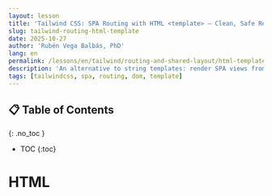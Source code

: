 ```yaml
---
layout: lesson
title: 'Tailwind CSS: SPA Routing with HTML <template> — Clean, Safe Rendering'
slug: tailwind-routing-html-template
date: 2025-10-27
author: 'Rubén Vega Balbás, PhD'
lang: en
permalink: /lessons/en/tailwind/routing-and-shared-layout/html-template/
description: 'An alternative to string templates: render SPA views from native HTML <template> elements, using #app as the container.'
tags: [tailwindcss, spa, routing, dom, template]
---
```


<!-- prettier-ignore-start -->

## 📋 Table of Contents
{: .no_toc }
- TOC
{:toc}

<!-- prettier-ignore-end -->

# HTML <template>-based Views (Alternative to String Templates)

> **Backup Your Original Approach!**

Before switching your SPA code over to use `<template>`, it's a good idea to back up the previous string-template version in Git. Here’s a safe workflow using branches:

```bash
# Make sure you're on main and up to date
git checkout main
git pull

# Create a backup branch from main (name it clearly, e.g. backup-string-templates)
git branch backup-string-templates

# (Optional: Or use a timestamp or descriptive note)
# git branch backup-2025-10-28

# Switch to that new backup branch
git checkout backup-string-templates

# Commit any uncommitted changes (optional but recommended for completeness)
git add .
git commit -m "Snapshot: backup of main before refactor"

# Push the backup branch to remote for safekeeping
git push -u origin backup-string-templates

# Return to main to continue with the refactor
git checkout main
```

This way, your original string-template SPA is preserved. If you ever need to retrieve code, you can check out `backup-string-templates` from your remote repository.

---



This lesson mirrors the previous routing lesson but renders each view by cloning content from native HTML `<template>` elements. We still use a single `#app` container, keep Tailwind for styles, and preserve the same navigation and accessibility patterns.

Why `<template>`?

- Structure lives in HTML (readable, skimmable)
- Clone safely and efficiently (no `innerHTML` hazards)
- Works great with `DocumentFragment` to batch DOM updates
- Aligns with the JS DOM lesson: {{ '/lessons/en/js-dom-manipulation/' | relative_url }}

---

## 1) index.html — Shared Layout, Templates, and App Container

```html
<!-- demo/index.html -->
<!DOCTYPE html>
<html lang="en">
	<head>
		<meta charset="UTF-8" />
		<meta name="viewport" content="width=device-width, initial-scale=1.0" />
		<title>Portfolio SPA — HTML Template</title>
		<link rel="stylesheet" href="./src/style.css" />
		<script type="module" src="./src/main.js"></script>
		<script src="https://cdn.tailwindcss.com"></script>
	</head>
	<body class="bg-gray-50 text-gray-900">
		<a
			href="#app"
			class="sr-only focus:not-sr-only focus:absolute focus:top-4 focus:left-4 bg-blue-600 text-white px-4 py-2 rounded">
			Skip to main content
		</a>

		<!-- Shared navigation (semantic list) -->
		<nav
			class="fixed top-0 left-0 w-full bg-gray-900 text-white z-50 shadow-lg"
			role="navigation"
			aria-label="Main navigation">
			<div class="mx-auto px-4">
				<div class="flex justify-between items-center py-4">
					<a href="#/" class="text-4xl font-bold hover:text-gray-300 transition-colors" aria-label="Home">Portfolio</a>
					<ul class="flex gap-6">
						<li><a href="#/" class="hover:text-gray-300 transition-colors" aria-current="page">Home</a></li>
						<li><a href="#/about" class="hover:text-gray-300 transition-colors">About</a></li>
						<li><a href="#/projects" class="hover:text-gray-300 transition-colors">Projects</a></li>
						<li><a href="#/contact" class="hover:text-gray-300 transition-colors">Contact</a></li>
					</ul>
				</div>
			</div>
		</nav>

		<!-- Main content area -->
		<main id="app" class="min-h-screen pt-20 pb-24 flex items-center justify-center" role="main">
			<!-- View templates are external in /views/*.html and lazy-loaded by the router. -->
		</main>

		<!-- Shared footer -->
		<footer class="fixed bottom-0 left-0 w-full z-50 bg-gray-800 text-white py-8" role="contentinfo">
			<div class="container mx-auto px-4 text-center">
				<p class="text-lg">&copy; 2025 Portfolio SPA. Built with Tailwind & Vanilla JS.</p>
			</div>
		</footer>
	</body>
</html>
```

---

## 2) Split Files — main.js, router.js, and views/index.js

### main.js, router.js, and views/index.js: How Your HTML Template-Based SPA Works

Let's break down how the demo's single-page app (SPA) file structure and routing logic works, and which code goes where:

---

#### 1. **main.js** — Application Entry Point

- **Purpose:** Bootstraps your SPA. Instantiates the router and configures any global event listeners.

**demo/src/main.js**

```javascript
// demo/src/main.js
import { SimpleRouter } from './router.js';
import { views } from './views/index.js';

new SimpleRouter(views);

// Optional smooth scroll for in-page anchors that are not router links
document.addEventListener('click', (e) => {
	const link = e.target.closest('a[href^="#"]');
	if (!link) return;
	const href = link.getAttribute('href');
	if (href.startsWith('#/')) return; // router link
	const target = document.querySelector(href);
	if (target) {
		e.preventDefault();
		target.scrollIntoView({ behavior: 'smooth', block: 'start' });
	}
});
```

- **Takeaway:** This file sets up your router so users see views based on the hash (e.g. `#/about`) in the URL, and makes navigation feel smooth and app-like.

---

#### 2. **router.js** — The SimpleRouter Class

- **Purpose:** Handles navigation, view switching, and active link highlighting.
- **How it works:**

  1. **Hash-based Routing:** Listens for `hashchange` and `load` events on the window. When the hash (like `#/about`) changes, it figures out what view to show.
  2. **View Loading:** For each route, loads a [HTML template](https://developer.mozilla.org/en-US/docs/Web/HTML/Element/template) from your `views/` folder if needed, then clones and displays it in `<main id="app">`.
  3. **onMount:** If a route defines an `onMount(app)` function, it calls it after rendering, so you can run JS code for that view.
  4. **Navigation Highlight:** Updates the active nav link using `aria-current="page"` for better accessibility.

- **demo/src/router.js**

```javascript
// demo/src/router.js
export class SimpleRouter {
	constructor(routes) {
		this.routes = routes; // { '/': { templateId, templateUrl, onMount? }, ... }
		this.currentView = null;
		window.addEventListener('hashchange', () => this.handleRoute());
		window.addEventListener('load', () => this.handleRoute());
	}

	async handleRoute() {
		const hash = window.location.hash.slice(1) || '/';
		const route = this.routes[hash] || this.routes[404];
		if (route !== this.currentView) {
			await this.renderView(route);
			this.updateActiveNav(hash);
			this.currentView = route;
		}
	}

	async renderView(route) {
		const app = document.getElementById('app');
		app.textContent = '';

		await ensureTemplateAvailable(route.templateId, route.templateUrl);

		const tpl = document.getElementById(route.templateId);
		if (!tpl) {
			app.textContent = 'Template not found';
			return;
		}

		app.appendChild(tpl.content.cloneNode(true));
		if (typeof route.onMount === 'function') route.onMount(app);
	}

	updateActiveNav(currentHash) {
		document.querySelectorAll('nav a[href^="#/"]').forEach((link) => {
			link.removeAttribute('aria-current');
		});
		const activeLink = document.querySelector(`nav a[href="#${currentHash}"]`);
		if (activeLink) activeLink.setAttribute('aria-current', 'page');
	}
}

const templateCache = new Set();

async function ensureTemplateAvailable(templateId, templateUrl) {
	if (document.getElementById(templateId)) return;
	if (!templateUrl || templateCache.has(templateId)) return;

	const res = await fetch(templateUrl, { credentials: 'same-origin' });
	if (!res.ok) throw new Error(`Failed to load template: ${templateUrl}`);
	const html = await res.text();
	const doc = new DOMParser().parseFromString(html, 'text/html');
	const fetchedTemplate = doc.querySelector('template');
	if (!fetchedTemplate || !fetchedTemplate.id) {
		throw new Error(`No <template id="..."> found in ${templateUrl}`);
	}
	document.body.appendChild(fetchedTemplate);
	templateCache.add(fetchedTemplate.id);
}
```

- **Pedagogical Tip:** This pattern lets you add new routes/views just by creating new template files and updating your `views/index.js` config.

---

#### 3. **views/index.js** — The Views Table

- **Purpose:** Declaratively maps URL hash routes (like `"/"` or `"/about"`) to their template HTML files and optional JS functions to run after rendering.

**demo/src/views/index.js**

```javascript
// demo/src/views/index.js
export const views = {
	'/': { templateId: 'view-home', templateUrl: '/views/home.html' },
	'/about': { templateId: 'view-about', templateUrl: '/views/about.html' },
	'/projects': { templateId: 'view-projects', templateUrl: '/views/projects.html' },
	'/contact': { templateId: 'view-contact', templateUrl: '/views/contact.html' },
	404: { templateId: 'view-404', templateUrl: '/views/404.html' },
};
```

- **Pedagogical Tip:** This file is your "routes table". Add (or remove) views here as your app grows. Each view is a chunk of HTML with an optional `onMount` handler for logic like fetching data or adding event listeners.

---

### **How It All Works Together**

1. When your app loads, `main.js` sets up the router.
2. The router listens for URL hash changes (e.g., `#/about`).
3. Based on the hash, it finds a view in `views/index.js` — each view points to an HTML `<template>` file and can provide JS behavior.
4. The router **fetches and renders** the needed HTML template right into the page, replacing content in the `<main id="app">`.
5. If you write an `onMount` function for a view, that code runs just after the view loads (perfect for initializing JS or animation).
6. The router updates navigation highlighting to reflect the active route.

---

**This structure is clean, accessible, and easy to extend:**

- All HTML for each view goes in its own `/views` file.
- No risky `innerHTML` necessary! Safe template cloning is used.
- You get instant-feeling navigation, with each view loaded only as needed.

If you need to add a new page to your SPA, just:

- Add a new `<template>` HTML file to `/views`
- Update `views/index.js` with a new route

That's it!

---

## 3) style.css — Minimal Tokens (Optional)

```css
/* demo/src/style.css */
/* If you use Tailwind, this file can be tiny or empty. Add local tokens as needed. */
/* Custom CSS only for skip link focus styles (Tailwind doesn't cover this well) */
/* 
Accessibility reasons: 
These custom CSS classes support the "Skip to main content" link, an essential accessibility feature. 
- `.sr-only` visually hides the link so it remains available to screen readers, helping keyboard and assistive technology users bypass repetitive navigation.
- `.focus\:not-sr-only:focus` makes the link visible when focused (usually by Tab key), letting keyboard users activate it easily.

Tailwind's utility classes do not fully cover this pattern, so we use custom CSS to ensure strong accessibility for all users.
*/

.sr-only {
	position: absolute;
	width: 1px;
	height: 1px;
	padding: 0;
	margin: -1px;
	overflow: hidden;
	clip: rect(0, 0, 0, 0);
	white-space: nowrap;
	border-width: 0;
}
.focus\:not-sr-only:focus {
	position: static;
	width: auto;
	height: auto;
	padding: inherit;
	margin: inherit;
	overflow: visible;
	clip: auto;
	white-space: normal;
}
```

---

## Why This Structure

- Router is reusable and testable; views table is declarative
- Each view lives in one HTML file with a single `<template id="...">` (readable)
- Avoids `innerHTML` risks; render via cloning safe template content
- Can lazy-load view templates on first visit, then reuse from cache
- Works well with `DocumentFragment` for bulk updates (see {{ '/lessons/en/js-dom-manipulation/' | relative_url }})

## Exercises

1. Add a new `<template id="view-typography">` and route `#/typography`.
2. Add a list inside a template and populate it from `onMount` using a `DocumentFragment`.
3. Convert one string-template view from the other lesson into an HTML template.

---

## Demo Files

The lesson quotes the exact demo files above. They are also available in this folder:

- `demo/index.html`
- `demo/src/main.js`
- `demo/src/style.css`

---

## How to Run the Demo

You can run the demo locally with any static file server. For example:

1. **Using VS Code Live Server extension**

   - Open this folder in VS Code.
   - Right-click `demo/index.html` and select "Open with Live Server".

2. **Using `npm`'s built-in HTTP server:**

   ```sh
   npm install -g http-server
   http-server ./demo
   ```

3. **Using Python (if installed):**
   ```sh
   cd demo
   python3 -m http.server
   ```

Then visit [http://localhost:8080/](http://localhost:8080/) (or the port shown) in your browser.

### Adding Tailwind Styles to the Demo

This demo uses Tailwind CSS utility classes. To see the styles, add the Tailwind CDN to `demo/index.html`:

```html
<!-- demo/index.html <head> -->
<script src="https://cdn.tailwindcss.com"></script>
```

**Note:** For a production app, use a proper Tailwind build setup (Vite + PostCSS) instead of the CDN for smaller bundles and customization.
